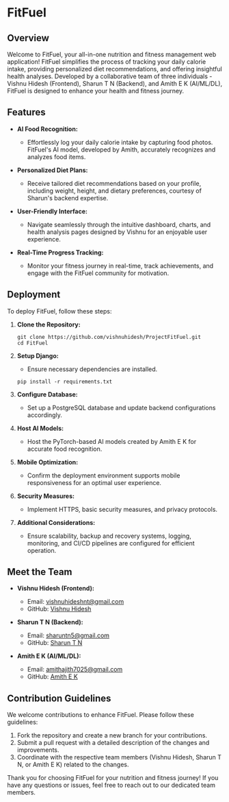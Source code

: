 # FitFuel

## Overview

Welcome to FitFuel, your all-in-one nutrition and fitness management web application! FitFuel simplifies the process of tracking your daily calorie intake, providing personalized diet recommendations, and offering insightful health analyses. Developed by a collaborative team of three individuals - Vishnu Hidesh (Frontend), Sharun T N (Backend), and Amith E K (AI/ML/DL), FitFuel is designed to enhance your health and fitness journey.

## Features

- **AI Food Recognition:**
  - Effortlessly log your daily calorie intake by capturing food photos. FitFuel's AI model, developed by Amith, accurately recognizes and analyzes food items.

- **Personalized Diet Plans:**
  - Receive tailored diet recommendations based on your profile, including weight, height, and dietary preferences, courtesy of Sharun's backend expertise.

- **User-Friendly Interface:**
  - Navigate seamlessly through the intuitive dashboard, charts, and health analysis pages designed by Vishnu for an enjoyable user experience.

- **Real-Time Progress Tracking:**
  - Monitor your fitness journey in real-time, track achievements, and engage with the FitFuel community for motivation.

## Deployment

To deploy FitFuel, follow these steps:

1. **Clone the Repository:**
   ```
   git clone https://github.com/vishnuhidesh/ProjectFitFuel.git
   cd FitFuel
   ```

2. **Setup Django:**
   - Ensure necessary dependencies are installed. <br>
   ```
   pip install -r requirements.txt
   ```


3. **Configure Database:**
   - Set up a PostgreSQL database and update backend configurations accordingly.

4. **Host AI Models:**
   - Host the PyTorch-based AI models created by Amith E K for accurate food recognition.

5. **Mobile Optimization:**
   - Confirm the deployment environment supports mobile responsiveness for an optimal user experience.

6. **Security Measures:**
   - Implement HTTPS, basic security measures, and privacy protocols.

7. **Additional Considerations:**
   - Ensure scalability, backup and recovery systems, logging, monitoring, and CI/CD pipelines are configured for efficient operation.

## Meet the Team

- **Vishnu Hidesh (Frontend):**
  - Email: vishnuhideshnt@gmail.com
  - GitHub: [Vishnu Hidesh](https://github.com/vishnuhidesh)

- **Sharun T N (Backend):**
  - Email: sharuntn5@gmail.com
  - GitHub: [Sharun T N](https://github.com/sharuntn)

- **Amith E K (AI/ML/DL):**
  - Email: amithajith7025@gmail.com
  - GitHub: [Amith E K](https://github.com/amithhhh)

## Contribution Guidelines

We welcome contributions to enhance FitFuel. Please follow these guidelines:

1. Fork the repository and create a new branch for your contributions.
2. Submit a pull request with a detailed description of the changes and improvements.
3. Coordinate with the respective team members (Vishnu Hidesh, Sharun T N, or Amith E K) related to the changes.

Thank you for choosing FitFuel for your nutrition and fitness journey! If you have any questions or issues, feel free to reach out to our dedicated team members.
